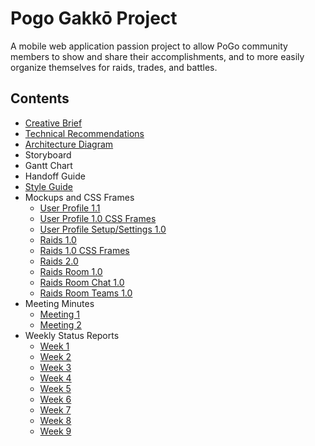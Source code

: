 # Pogo Gakkō Project

A mobile web application passion project to allow PoGo community members to show and share their accomplishments, and to more easily organize themselves for raids, trades, and battles.

## Contents
- [Creative Brief](https://github.com/TeamTomodachi/GakkoDocs/blob/master/Project%20Documentation/Pogo%20Gakko%20Creative%20Brief.pdf)
- [Technical Recommendations](https://github.com/TeamTomodachi/GakkoDocs/blob/master/Project%20Documentation/Pogo%20Gakko%20Technical%20Recommendations.pdf)
- [Architecture Diagram](https://github.com/TeamTomodachi/GakkoDocs/blob/master/Development/Backend/Architecture/Backend%20Architecture.pdf)
- Storyboard
- Gantt Chart
- Handoff Guide
- [Style Guide](https://github.com/TeamTomodachi/GakkoDocs/blob/master/Project%20Documentation/PogoGakkoStyleGuide.pdf)
- Mockups and CSS Frames
  - [User Profile 1.1](https://raw.githubusercontent.com/TeamTomodachi/GakkoDocs/master/Development/Frontend/Mockups%20and%20CSS%20Frames/prof_1.1.PNG)
  - [User Profile 1.0 CSS Frames](https://raw.githubusercontent.com/TeamTomodachi/GakkoDocs/master/Development/Frontend/Mockups%20and%20CSS%20Frames/prof_1.0_css.png)
  - [User Profile Setup/Settings 1.0](https://raw.githubusercontent.com/TeamTomodachi/GakkoDocs/master/Development/Frontend/Mockups%20and%20CSS%20Frames/profsettings_1.0.PNG)
  - [Raids 1.0](https://raw.githubusercontent.com/TeamTomodachi/GakkoDocs/master/Development/Frontend/Mockups%20and%20CSS%20Frames/raids_1.0.PNG)
  - [Raids 1.0 CSS Frames](https://raw.githubusercontent.com/TeamTomodachi/GakkoDocs/master/Development/Frontend/Mockups%20and%20CSS%20Frames/raids_1.0_css.png)
  - [Raids 2.0](https://raw.githubusercontent.com/TeamTomodachi/GakkoDocs/master/Development/Frontend/Mockups%20and%20CSS%20Frames/raids_2.0.PNG)
  - [Raids Room 1.0](https://raw.githubusercontent.com/TeamTomodachi/GakkoDocs/master/Development/Frontend/Mockups%20and%20CSS%20Frames/raidsroom_1.0.PNG)
  - [Raids Room Chat 1.0](https://raw.githubusercontent.com/TeamTomodachi/GakkoDocs/master/Development/Frontend/Mockups%20and%20CSS%20Frames/raidsroom_chat_1.0.PNG)
  - [Raids Room Teams 1.0](https://raw.githubusercontent.com/TeamTomodachi/GakkoDocs/master/Development/Frontend/Mockups%20and%20CSS%20Frames/raidsroom_teams_1.0.PNG)
- Meeting Minutes
  - [Meeting 1](https://github.com/TeamTomodachi/GakkoDocs/blob/master/Meeting%20Minutes/POGO%20Gakko%20-%20Meeting%20Minutes%201.pdf)
  - [Meeting 2](https://github.com/TeamTomodachi/GakkoDocs/blob/master/Meeting%20Minutes/POGO%20Gakko%20-%20Meeting%20Minutes%202.pdf)
- Weekly Status Reports
  - [Week 1](https://github.com/TeamTomodachi/GakkoDocs/blob/master/Weekly%20Status%20Reports/Team%20Tomodachi%20Status%20Report%20-%20week%201.pdf)
  - [Week 2](https://github.com/TeamTomodachi/GakkoDocs/blob/master/Weekly%20Status%20Reports/Team%20Tomodachi%20Status%20Report%20-%20week%202.pdf)
  - [Week 3](https://github.com/TeamTomodachi/GakkoDocs/blob/master/Weekly%20Status%20Reports/Team%20Tomodachi%20Status%20Report%20-%20week%203.pdf)
  - [Week 4](https://github.com/TeamTomodachi/GakkoDocs/blob/master/Weekly%20Status%20Reports/Team%20Tomodachi%20Status%20Report%20-%20week%204.pdf)
  - [Week 5](https://github.com/TeamTomodachi/GakkoDocs/blob/master/Weekly%20Status%20Reports/Team%20Tomodachi%20Status%20Report%20-%20week%205.pdf)
  - [Week 6](https://github.com/TeamTomodachi/GakkoDocs/blob/master/Weekly%20Status%20Reports/Team%20Tomodachi%20Status%20Report%20-%20week%206.pdf)
  - [Week 7](https://github.com/TeamTomodachi/GakkoDocs/blob/master/Weekly%20Status%20Reports/Team%20Tomodachi%20Status%20Report%20-%20week%207.pdf)
  - [Week 8](https://github.com/TeamTomodachi/GakkoDocs/blob/master/Weekly%20Status%20Reports/Team%20Tomodachi%20Status%20Report%20-%20week%208.pdf)
  - [Week 9](https://github.com/TeamTomodachi/GakkoDocs/blob/master/Weekly%20Status%20Reports/Team%20Tomodachi%20Status%20Report%20-%20week%209.pdf)

